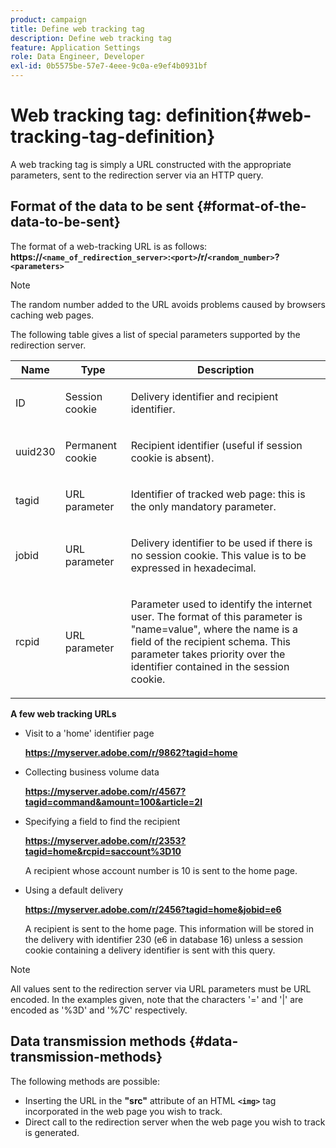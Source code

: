 ```yaml
---
product: campaign
title: Define web tracking tag
description: Define web tracking tag
feature: Application Settings
role: Data Engineer, Developer
exl-id: 0b5575be-57e7-4eee-9c0a-e9ef4b0931bf
---
```

# Web tracking tag: definition{#web-tracking-tag-definition}



A web tracking tag is simply a URL constructed with the appropriate parameters, sent to the redirection server via an HTTP query.

## Format of the data to be sent {#format-of-the-data-to-be-sent}

The format of a web-tracking URL is as follows: **https://`<name_of_redirection_server>`:`<port>`/r/`<random_number>`?`<parameters>`**

>[!NOTE]
>
>The random number added to the URL avoids problems caused by browsers caching web pages.

The following table gives a list of special parameters supported by the redirection server.

<table>
                     <thead>
                        <tr>
                           <th>Name</th>
                           <th>Type</th>
                           <th>Description</th> 
                        </tr> 
                     </thead>
                     <tbody>
                        <tr>
                           <td>
                              <p>ID</p> 
                           </td>
                           <td>
                              <p>Session cookie</p> 
                           </td>
                           <td>
                              <p>Delivery identifier and recipient identifier.</p> 
                           </td> 
                        </tr>
                        <tr>
                           <td>
                              <p>uuid230</p> 
                           </td>
                           <td>
                              <p>Permanent cookie</p> 
                           </td>
                           <td>
                              <p>Recipient identifier (useful if session cookie is absent).</p> 
                           </td> 
                        </tr>
                        <tr>
                           <td>
                              <p>tagid</p> 
                           </td>
                           <td>
                              <p>URL parameter</p> 
                           </td>
                           <td>
                              <p>Identifier of tracked web page: this is the only mandatory parameter.</p> 
                           </td> 
                        </tr>
                        <tr>
                           <td>
                              <p>jobid</p> 
                           </td>
                           <td>
                              <p>URL parameter</p> 
                           </td>
                           <td>
                              <p>Delivery identifier to be used if there is no session cookie. This value is to be
                                 expressed in hexadecimal.
                              </p> 
                           </td> 
                        </tr>
                        <tr>
                           <td>
                              <p>rcpid</p> 
                           </td>
                           <td>
                              <p>URL parameter</p> 
                           </td>
                           <td>
                              <p>Parameter used to identify the internet user. The format of this parameter is "name=value",
                                 where the name is a field of the recipient schema. This parameter takes priority over
                                 the identifier contained in the session cookie.
                              </p> 
                           </td> 
                        </tr> 
                     </tbody>  
                  </table>

**A few web tracking URLs**

* Visit to a 'home' identifier page

  **https://myserver.adobe.com/r/9862?tagid=home**

* Collecting business volume data

  **https://myserver.adobe.com/r/4567?tagid=command&amount=100&article=2l**

* Specifying a field to find the recipient

  **https://myserver.adobe.com/r/2353?tagid=home&rcpid=saccount%3D10**

  A recipient whose account number is 10 is sent to the home page.

* Using a default delivery

  **https://myserver.adobe.com/r/2456?tagid=home&jobid=e6**

  A recipient is sent to the home page. This information will be stored in the delivery with identifier 230 (e6 in database 16) unless a session cookie containing a delivery identifier is sent with this query.

>[!NOTE]
>
>All values sent to the redirection server via URL parameters must be URL encoded. In the examples given, note that the characters '=' and '|' are encoded as '%3D' and '%7C' respectively.

## Data transmission methods {#data-transmission-methods}

The following methods are possible:

* Inserting the URL in the **"src"** attribute of an HTML **`<img>`** tag incorporated in the web page you wish to track.
* Direct call to the redirection server when the web page you wish to track is generated.
